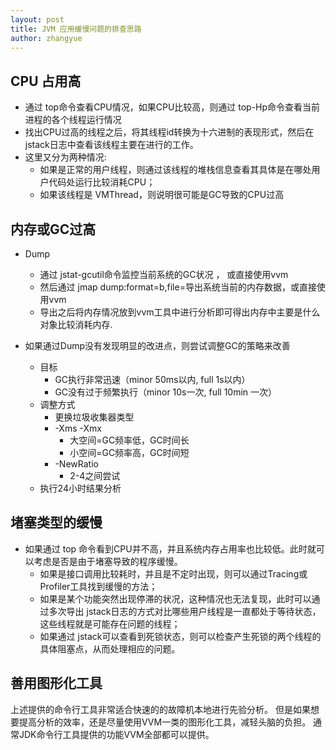 ```yaml
---
layout: post
title: JVM 应用缓慢问题的排查思路
author: zhangyue
---
```


## CPU 占用高
* 通过 top命令查看CPU情况，如果CPU比较高，则通过 top-Hp<pid>命令查看当前进程的各个线程运行情况
* 找出CPU过高的线程之后，将其线程id转换为十六进制的表现形式，然后在jstack日志中查看该线程主要在进行的工作。
* 这里又分为两种情况:
    * 如果是正常的用户线程，则通过该线程的堆栈信息查看其具体是在哪处用户代码处运行比较消耗CPU；
    * 如果该线程是 VMThread，则说明很可能是GC导致的CPU过高

## 内存或GC过高
* Dump
    * 通过 jstat-gcutil<pid><period><times>命令监控当前系统的GC状况 ， 或直接使用vvm
    * 然后通过 jmap dump:format=b,file=<filepath><pid>导出系统当前的内存数据，或直接使用vvm
    * 导出之后将内存情况放到vvm工具中进行分析即可得出内存中主要是什么对象比较消耗内存.

* 如果通过Dump没有发现明显的改进点，则尝试调整GC的策略来改善
    * 目标
        * GC执行非常迅速（minor 50ms以内, full 1s以内）
        * GC没有过于频繁执行（minor 10s一次, full 10min 一次）
    * 调整方式
        * 更换垃圾收集器类型
        * -Xms -Xmx
            * 大空间=GC频率低，GC时间长
            * 小空间=GC频率高，GC时间短
        * -NewRatio
            * 2-4之间尝试
    * 执行24小时结果分析

## 堵塞类型的缓慢
* 如果通过 top 命令看到CPU并不高，并且系统内存占用率也比较低。此时就可以考虑是否是由于堵塞导致的程序缓慢。
    * 如果是接口调用比较耗时，并且是不定时出现，则可以通过Tracing或Profiler工具找到缓慢的方法；
    * 如果是某个功能突然出现停滞的状况，这种情况也无法复现，此时可以通过多次导出 jstack日志的方式对比哪些用户线程是一直都处于等待状态，这些线程就是可能存在问题的线程；
    * 如果通过 jstack可以查看到死锁状态，则可以检查产生死锁的两个线程的具体阻塞点，从而处理相应的问题。

## 善用图形化工具
上述提供的命令行工具非常适合快速的的故障机本地进行先验分析。 但是如果想要提高分析的效率，还是尽量使用VVM一类的图形化工具，减轻头脑的负担。 通常JDK命令行工具提供的功能VVM全部都可以提供。
